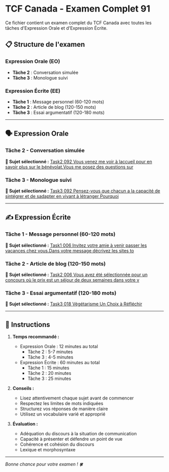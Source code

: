 # TCF Canada - Examen Complet 91

Ce fichier contient un examen complet du TCF Canada avec toutes les tâches d'Expression Orale et d'Expression Écrite.

## 📋 Structure de l'examen

### Expression Orale (EO)
- **Tâche 2** : Conversation simulée
- **Tâche 3** : Monologue suivi

### Expression Écrite (EE)  
- **Tâche 1** : Message personnel (60-120 mots)
- **Tâche 2** : Article de blog (120-150 mots)
- **Tâche 3** : Essai argumentatif (120-180 mots)

---

## 🗣️ Expression Orale

### Tâche 2 - Conversation simulée

**📄 Sujet sélectionné :** [Task2 092 Vous venez me voir à laccueil pour en savoir plus sur le bénévolat.Vous me posez des questions sur](../tcf_canada/eo/task2/task2_092_Vous_venez_me_voir_à_laccueil_pour_en_savoir_plus_sur_le_bénévolat.Vous_me_posez_des_questions_sur.md)

### Tâche 3 - Monologue suivi

**📄 Sujet sélectionné :** [Task3 092 Pensez-vous que chacun a la capacité de sintégrer et de sadapter en vivant à létranger Pourquoi](../tcf_canada/eo/task3/task3_092_Pensez-vous_que_chacun_a_la_capacité_de_sintégrer_et_de_sadapter_en_vivant_à_létranger_Pourquoi.md)

---

## ✍️ Expression Écrite

### Tâche 1 - Message personnel (60-120 mots)

**📄 Sujet sélectionné :** [Task1 006 Invitez votre amie à venir passer les vacances chez vous.Dans votre message décrivez les sites to](../tcf_canada/ee/task1/task1_006_Invitez_votre_amie_à_venir_passer_les_vacances_chez_vous.Dans_votre_message_décrivez_les_sites_to.md)

### Tâche 2 - Article de blog (120-150 mots)

**📄 Sujet sélectionné :** [Task2 006 Vous avez été sélectionnée pour un concours où le prix est un séjour de deux semaines dans votre v](../tcf_canada/ee/task2/task2_006_Vous_avez_été_sélectionnée_pour_un_concours_où_le_prix_est_un_séjour_de_deux_semaines_dans_votre_v.md)

### Tâche 3 - Essai argumentatif (120-180 mots)

**📄 Sujet sélectionné :** [Task3 018 Végétarisme Un Choix à Réfléchir](../tcf_canada/ee/task3/task3_018_Végétarisme_Un_Choix_à_Réfléchir.md)

---

## 📝 Instructions

1. **Temps recommandé :**
   - Expression Orale : 12 minutes au total
     - Tâche 2 : 5-7 minutes
     - Tâche 3 : 4-5 minutes
   - Expression Écrite : 60 minutes au total
     - Tâche 1 : 15 minutes
     - Tâche 2 : 20 minutes  
     - Tâche 3 : 25 minutes

2. **Conseils :**
   - Lisez attentivement chaque sujet avant de commencer
   - Respectez les limites de mots indiquées
   - Structurez vos réponses de manière claire
   - Utilisez un vocabulaire varié et approprié

3. **Évaluation :**
   - Adéquation du discours à la situation de communication
   - Capacité à présenter et défendre un point de vue
   - Cohérence et cohésion du discours
   - Lexique et morphosyntaxe

---

*Bonne chance pour votre examen ! 🍀*
